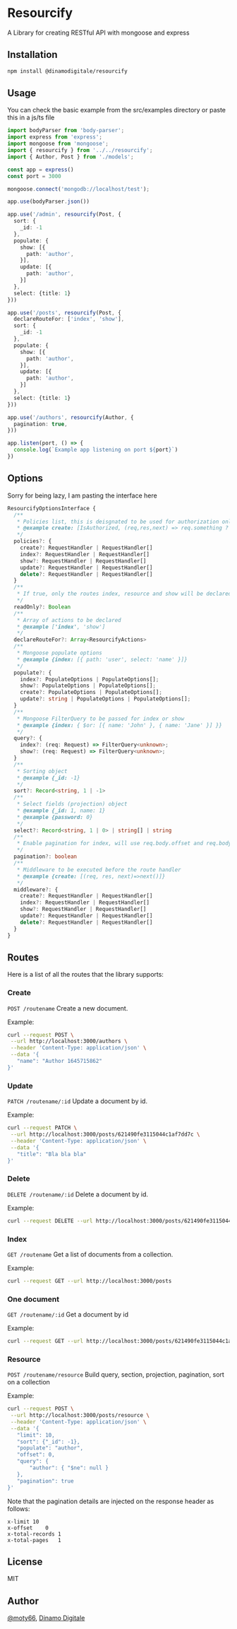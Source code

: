 # Resourcify

A Library for creating RESTful API with mongoose and express

## Installation

```bash
npm install @dinamodigitale/resourcify
```

## Usage

You can check the basic example from the src/examples directory or paste this in a js/ts file

```typescript
import bodyParser from 'body-parser';
import express from 'express';
import mongoose from 'mongoose';
import { resourcify } from '../../resourcify';
import { Author, Post } from './models';

const app = express()
const port = 3000

mongoose.connect('mongodb://localhost/test');

app.use(bodyParser.json())

app.use('/admin', resourcify(Post, {
  sort: {
    _id: -1
  },
  populate: {
    show: [{
      path: 'author',
    }],
    update: [{
      path: 'author',
    }]
  },
  select: {title: 1}
}))

app.use('/posts', resourcify(Post, {
  declareRouteFor: ['index', 'show'],
  sort: {
    _id: -1
  },
  populate: {
    show: [{
      path: 'author',
    }],
    update: [{
      path: 'author',
    }]
  },
  select: {title: 1}
}))

app.use('/authors', resourcify(Author, {
  pagination: true,
}))

app.listen(port, () => {
  console.log(`Example app listening on port ${port}`)
})
```
## Options 

Sorry for being lazy, I am pasting the interface here 
```typescript 
ResourcifyOptionsInterface {
  /**
   * Policies list, this is deisgnated to be used for authorization only like roles, auth, etc.
   * @example create: [IsAuthorized, (req,res,next) => req.something ? next() : res.status(401).send('Unauthorized')]
   */
  policies?: {
    create?: RequestHandler | RequestHandler[]
    index?: RequestHandler | RequestHandler[]
    show?: RequestHandler | RequestHandler[]
    update?: RequestHandler | RequestHandler[]
    delete?: RequestHandler | RequestHandler[]
  }
  /**
   * If true, only the routes index, resource and show will be declared
   */
  readOnly?: Boolean
  /**
   * Array of actions to be declared
   * @example ['index', 'show']
   */
  declareRouteFor?: Array<ResourcifyActions>
  /**
   * Mongoose populate options
   * @example {index: [{ path: 'user', select: 'name' }]}
   */
  populate?: {
    index?: PopulateOptions | PopulateOptions[];
    show?: PopulateOptions | PopulateOptions[];
    create?: PopulateOptions | PopulateOptions[];
    update?: string | PopulateOptions | PopulateOptions[];
  }
  /**
   * Mongoose FilterQuery to be passed for index or show
   * @example {index: { $or: [{ name: 'John' }, { name: 'Jane' }] }}
   */
  query?: {
    index?: (req: Request) => FilterQuery<unknown>;
    show?: (req: Request) => FilterQuery<unknown>;
  }
  /**
   * Sorting object
   * @example {_id: -1}
   */
  sort?: Record<string, 1 | -1>
  /**
   * Select fields (projection) object
   * @example {_id: 1, name: 1}
   * @example {password: 0}
   */
  select?: Record<string, 1 | 0> | string[] | string
  /**
   * Enable pagination for index, will use req.body.offset and req.body.limit or req.query.offset and req.query.limit
   */
  pagination?: boolean
  /**
   * Middleware to be executed before the route handler
   * @example {create: [(req, res, next)=>next()]}
   */
  middleware?: {
    create?: RequestHandler | RequestHandler[]
    index?: RequestHandler | RequestHandler[]
    show?: RequestHandler | RequestHandler[]
    update?: RequestHandler | RequestHandler[]
    delete?: RequestHandler | RequestHandler[]
  }
}
```

## Routes 

Here is a list of all the routes that the library supports:

### Create 

 `POST /routename` Create a new document.

 Example:
 ```bash 
 curl --request POST \
  --url http://localhost:3000/authors \
  --header 'Content-Type: application/json' \
  --data '{
	"name": "Author 1645715862"
}'
 ```

### Update 

 `PATCH /routename/:id` Update a document by id.

 Example:
 ```bash 
curl --request PATCH \
  --url http://localhost:3000/posts/621490fe3115044c1af7dd7c \
  --header 'Content-Type: application/json' \
  --data '{
	"title": "Bla bla bla"
}'
 ```

### Delete 

 `DELETE /routename/:id` Delete a document by id.

 Example:
 ```bash 
curl --request DELETE --url http://localhost:3000/posts/621490fe3115044c1af7dd7c
 ```

### Index 

 `GET /routename` Get a list of documents from a collection.

 Example:
 ```bash 
curl --request GET --url http://localhost:3000/posts
 ```

### One document 

 `GET /routename/:id` Get a document by id

 Example:
 ```bash 
curl --request GET --url http://localhost:3000/posts/621490fe3115044c1af7dd7c
 ```

### Resource 

 `POST /routename/resource` Build query, section, projection, pagination, sort on a collection

 Example:
 ```bash 
curl --request POST \
  --url http://localhost:3000/posts/resource \
  --header 'Content-Type: application/json' \
  --data '{
	"limit": 10,
	"sort": {"_id": -1},
	"populate": "author",
	"offset": 0,
	"query": {
		"author": { "$ne": null }
	},
	"pagination": true
}'
 ```
Note that the pagination details are injected on the response header as follows:
```text
x-limit	10
x-offset	0
x-total-records	1
x-total-pages	1
```




## License

MIT

## Author

[@moty66](https://github.com/moty66),  [Dinamo Digitale](https://github.com/orgs/dinamodigitale/)